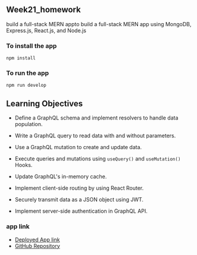

## Week21_homework

build a full-stack MERN appto build a full-stack MERN app using MongoDB, Express.js, React.js, and Node.js

### To install the app
`npm install`


### To run the app
`npm run develop`

## Learning Objectives


* Define a GraphQL schema and implement resolvers to handle data population.

* Write a GraphQL query to read data with and without parameters.

* Use a GraphQL mutation to create and update data.

* Execute queries and mutations using `useQuery()` and `useMutation()` Hooks.

* Update GraphQL's in-memory cache.

* Implement client-side routing by using React Router.

* Securely transmit data as a JSON object using JWT.

* Implement server-side authentication in GraphQL API.

###  app link

* [Deployed App link](https://guarded-river-07741.herokuapp.com/)
* [GitHub Repository](https://github.com/brijeeta/Week20_HomeWork/)